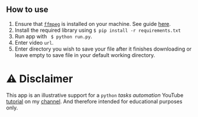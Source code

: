 ## How to use
1. Ensure that [`ffmpeg`](https://ffmpeg.org/download.html#releases) is installed on your machine. See guide [here](https://video.stackexchange.com/questions/20495/how-do-i-set-up-and-use-ffmpeg-in-windows).
2. Install the required library using `$ pip install -r requirements.txt`
3. Run app with ` $ python run.py`.
4. Enter video `url`.
5. Enter directory you wish to save your file after it finishes downloading or leave empty to save file in your default working directory.

# ⚠ Disclaimer
This app is an illustrative support for a `python` *tasks automation* YouTube [tutorial](https://www.youtube.com/watch?v=FsNPdhWmil4&feature=youtu.be&ab_channel=ImdadAhad) on my [channel](https://www.youtube.com/channel/UC2vT_yPHGqD4rYn104PjBUw). And therefore intended for educational purposes only.